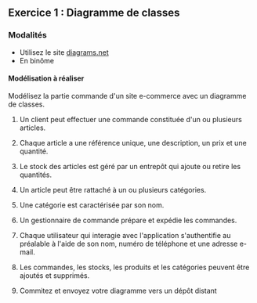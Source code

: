 ## Exercice 1 : Diagramme de classes

### Modalités

- Utilisez le site [diagrams.net](https://app.diagrams.net/)
- En binôme

#### Modélisation à réaliser

Modélisez la partie commande d'un site e-commerce avec un diagramme de classes.

1. Un client peut effectuer une commande constituée d'un ou plusieurs articles.

2. Chaque article a une référence unique, une description, un prix et une quantité.

3. Le stock des articles est géré par un entrepôt qui ajoute ou retire les quantités.

4. Un article peut être rattaché à un ou plusieurs catégories.

5. Une catégorie est caractérisée par son nom.

6. Un gestionnaire de commande prépare et expédie les commandes.

7. Chaque utilisateur qui interagie avec l'application s'authentifie au préalable à l'aide de son nom, numéro de téléphone et une adresse e-mail.

9. Les commandes, les stocks, les produits et les catégories peuvent être ajoutés et supprimés.

10. Commitez et envoyez votre diagramme vers un dépôt distant